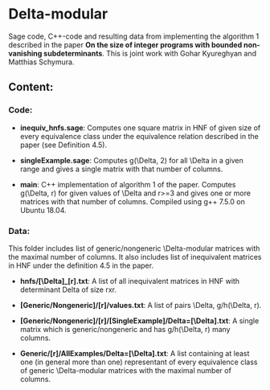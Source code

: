 # Delta-modular

Sage code, C++-code and resulting data from implementing the algorithm 1 described in the paper **On the size of integer programs with bounded non-vanishing subdeterminants**. This is joint work with Gohar Kyureghyan and Matthias Schymura.


## Content:

### Code:

* **inequiv_hnfs.sage**:            Computes one square matrix in HNF of given size of every equivalence class under the equivalence relation described in the paper (see Definition 4.5).

* **singleExample.sage**:           Computes g(\Delta, 2) for all \Delta in a given range and gives a single matrix with that number of columns.

* **main**:                         C++ implementation of algorithm 1 of the paper. Computes g(\Delta, r) for given values of \Delta and r>=3 and gives one or more matrices with that number of columns. Compiled using g++ 7.5.0 on Ubuntu 18.04.


### Data:

This folder includes list of generic/nongeneric \Delta-modular matrices with the maximal number of columns. It also includes list of inequivalent matrices in HNF under the definition 4.5 in the paper.

* **hnfs/[\Delta]_[r].txt**:                                                A list of all inequivalent matrices in HNF with determinant Delta of size rxr.

* **[Generic/Nongeneric]/[r]/values.txt**:                                  A list of pairs \Delta, g/h(\Delta, r).

* **[Generic/Nongeneric]/[r]/[SingleExample]/Delta=[\Delta].txt**:          A single matrix which is generic/nongeneric and has g/h(\Delta, r) many columns.

* **Generic/[r]/AllExamples/Delta=[\Delta].txt**:                           A list containing at least one (in general more than one) representant of every equivalence class of generic \Delta-modular matrices with the maximal number of columns.